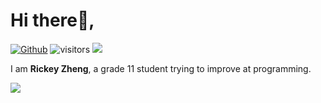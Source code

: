 # Hi there👋,
[![Github](https://img.shields.io/github/followers/RickeyZh?label=Follow&style=social)](https://github.com/RickeyZh) ![visitors](https://visitor-badge.laobi.icu/badge?page_id=RickeyZh.RickeyZh) <a href="https://dmoj.ca/user/rickeyz"><img src="http://onlogn.ca/badges/dmoj/rickeyz"></a>

I am **Rickey Zheng**,
a grade 11 student trying to improve at programming.

[![](https://github-readme-stats.vercel.app/api?username=RickeyZh&count_private=true)](https://github-readme-stats.vercel.app/api?username=RickeyZh&count_private=true)
